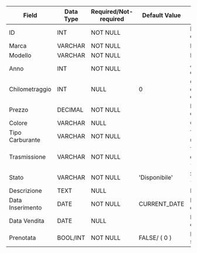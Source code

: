 | Field           | Data Type | Required/Not-required | Default Value | Description                                            |
|-----------------|-----------|-----------------------|---------------|--------------------------------------------------------|
| ID              | INT       | NOT NULL              |               | Identificatore univoco dell'auto                       |
| Marca           | VARCHAR   | NOT NULL              |               | Marca dell'auto                                        |
| Modello         | VARCHAR   | NOT NULL              |               | Modello dell'auto                                      |
| Anno            | INT       | NOT NULL              |               | Anno di produzione dell'auto                           |
| Chilometraggio  | INT       | NULL                  | 0             | Chilometraggio dell'auto al momento della vendita      |
| Prezzo          | DECIMAL   | NOT NULL              |               | Prezzo di vendita dell'auto                            |
| Colore          | VARCHAR   | NULL                  |               | Colore dell'auto                                       |
| Tipo Carburante | VARCHAR   | NOT NULL              |               | Tipo di carburante utilizzato dall'auto                |
| Trasmissione    | VARCHAR   | NOT NULL              |               | Tipo di trasmissione dell'auto (Manuale/Automatica)    |
| Stato           | VARCHAR   | NOT NULL              | 'Disponibile' | Stato attuale dell'auto (Disponibile, Venduta) |
| Descrizione     | TEXT      | NULL                  |               | Descrizione dell'auto                                  |
| Data Inserimento| DATE      | NOT NULL              | CURRENT_DATE  | Data di inserimento dell'annuncio                      |
| Data Vendita    | DATE      | NULL                  |               | Data di vendita dell'auto                              |
| Prenotata       | BOOL/INT   | NOT NULL              | FALSE/ ( 0 )         | Indica se l'auto è stata prenotata                    |
